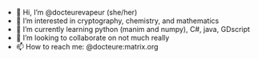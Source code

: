 - 👋 Hi, I’m @docteurevapeur (she/her)
- 👀 I’m interested in cryptography, chemistry, and mathematics
- 🌱 I’m currently learning python (manim and numpy), C#, java, GDscript
- 💞️ I’m looking to collaborate on not much really
- 📫 How to reach me: @docteure:matrix.org
  
<!---
docteurevapeur/docteurevapeur is a ✨ special ✨ repository because its `README.md` (this file) appears on your GitHub profile.
You can click the Preview link to take a look at your changes.
--->
